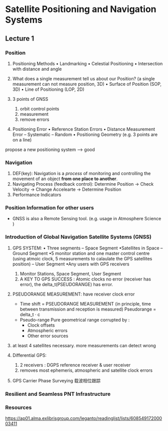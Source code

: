 # Satellite Positioning and Navigation Systems
## Lecture 1
### Position
1. Positioning Methods
    • Landmarking
    • Celestial Positioning
    • Intersection with distance and angle

2. What does a single measurement tell us about our Position? (a single measurement can not measure position, 3D) 
    • Surface of Position (SOP, 3D)
    • Line of Positioning (LOP, 2D)

3. 3 points of GNSS
   1. orbit control points
   2. measurement 
   3. remove errors 

4. Positioning Error
    • Reference Station Errors
    • Distance Measurement Error
        – Systematic
        – Random
    • Positioning Geometry (e.g. 3 points are on a line)


propose a new positioning system --> good 

### Navigation
1. DEF(key): Navigation is a *process* of monitoring and controlling the movement of an object **from one place to another**. 
2. Navigating Process (feedback control): Determine Position -> Check Velocity -> Change Accelearte -> Determine Position
3. Performance Indicators

### Position Information for other users
- GNSS is also a Remote Sensing tool. (e.g. usage in Atmosphere Science )

### Introduction of Global Navigation Satellite Systems (GNSS)
1. GPS SYSTEM: 
   • Three segments
        – Space Segment
            •Satellites in Space
        – Ground Segment
            •5 monitor station and one master control centre (using atmoic clock, 5 measurements to calaulate the GPS satellites position)
        – User Segment
            •Any users with GPS receivers
   1. Monitor Stations, Space Segment, User Segment
   2. A KEY TO GPS SUCCESS : Atomic clocks no error (receiver has error), the delta_t(PSEUDORANGE) has error.

2. PSEUDORANGE MEASUREMENT: have receiver clock error
   - Time shift = PSEUDORANGE MEASUREMENT (in principle, time between transmission and reception is measured) Pseudorange = delta_t · c
   - Pseudo-range Pure geometrical range corrupted by :
     - Clock offsets 
     - Atmospheric errors 
     - Other error sources

3. at least 4 satellites necessary. more measurements can detect wrong
4. Differential GPS: 
   1. 2 receivers : DGPS reference receiver & user receiver
   2. removes most ephemeris, atmospheric and satellite clock errors
5. GPS Carrier Phase Surveying 载波相位跟踪

### Resilient and Seamless PNT Infrastructure

### Resources
https://ap01.alma.exlibrisgroup.com/leganto/readinglist/lists/60854917200003411
